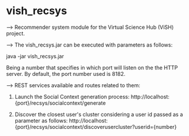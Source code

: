 vish_recsys
===========

--> Recommender system module for the Virtual Science Hub (ViSH) project.


--> The vish_recsys.jar can be executed with parameters as follows:

java -jar vish_recsys.jar <port>

Being <port> a number that specifies in which port will listen on the the HTTP server.
By default, the port number used is 8182.


--> REST services available and routes related to them:

1) Launch the Social Context generation process: 
http://localhost:{port}/recsys/socialcontext/generate

2) Discover the closest user's cluster considering a user id passed as a parameter as follows:
http://localhost:{port}/recsys/socialcontext/discoverusercluster?userid={number}